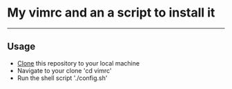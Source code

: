 # My vimrc and an a script to install it #
---------------------------------------------

## Usage

- [Clone](https://help.github.com/articles/cloning-a-repository/) this repository to your local machine
- Navigate to your clone 'cd vimrc'
- Run the shell script './config.sh'
